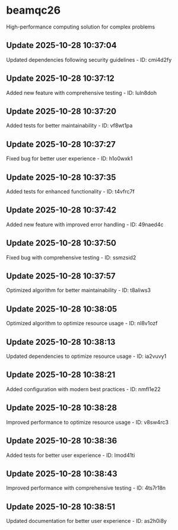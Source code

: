 # beamqc26
High-performance computing solution for complex problems

## Update 2025-10-28 10:37:04
Updated dependencies following security guidelines - ID: cmi4d2fy


## Update 2025-10-28 10:37:12
Added new feature with comprehensive testing - ID: luln8doh


## Update 2025-10-28 10:37:20
Added tests for better maintainability - ID: vf8wt1pa


## Update 2025-10-28 10:37:27
Fixed bug for better user experience - ID: h1o0wxk1


## Update 2025-10-28 10:37:35
Added tests for enhanced functionality - ID: t4vfrc7f


## Update 2025-10-28 10:37:42
Added new feature with improved error handling - ID: 49naed4c


## Update 2025-10-28 10:37:50
Fixed bug with comprehensive testing - ID: ssmzsid2


## Update 2025-10-28 10:37:57
Optimized algorithm for better maintainability - ID: t8aliws3


## Update 2025-10-28 10:38:05
Optimized algorithm to optimize resource usage - ID: nl8v1ozf


## Update 2025-10-28 10:38:13
Updated dependencies to optimize resource usage - ID: ia2vuvy1


## Update 2025-10-28 10:38:21
Added configuration with modern best practices - ID: nmfl1e22


## Update 2025-10-28 10:38:28
Improved performance to optimize resource usage - ID: v8sw4rc3


## Update 2025-10-28 10:38:36
Added tests for better user experience - ID: lmod41ti


## Update 2025-10-28 10:38:43
Improved performance with comprehensive testing - ID: 4ts7r18n


## Update 2025-10-28 10:38:51
Updated documentation for better user experience - ID: as2h0i8y

